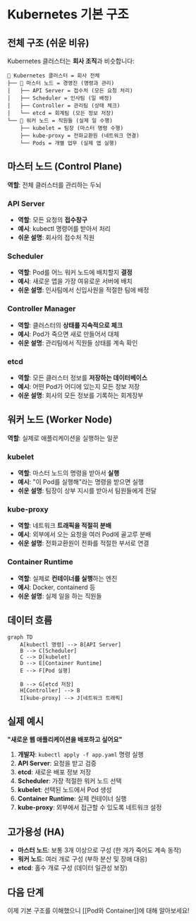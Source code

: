 
# Kubernetes 기본 구조

## 전체 구조 (쉬운 비유)
Kubernetes 클러스터는 **회사 조직**과 비슷합니다:

```
🏢 Kubernetes 클러스터 = 회사 전체
├── 👔 마스터 노드 = 경영진 (명령과 관리)
│   ├── API Server = 접수처 (모든 요청 처리)
│   ├── Scheduler = 인사팀 (일 배정)
│   ├── Controller = 관리팀 (상태 체크)
│   └── etcd = 회계팀 (모든 정보 저장)
└── 👷 워커 노드 = 직원들 (실제 일 수행)
    ├── kubelet = 팀장 (마스터 명령 수행)
    ├── kube-proxy = 전화교환원 (네트워크 연결)
    └── Pods = 개별 업무 (실제 앱 실행)
```

## 마스터 노드 (Control Plane)
**역할**: 전체 클러스터를 관리하는 두뇌

### API Server
- **역할**: 모든 요청의 **접수창구**
- **예시**: kubectl 명령어를 받아서 처리
- **쉬운 설명**: 회사의 접수처 직원

### Scheduler
- **역할**: Pod를 어느 워커 노드에 배치할지 **결정**
- **예시**: 새로운 앱을 가장 여유로운 서버에 배치
- **쉬운 설명**: 인사팀에서 신입사원을 적절한 팀에 배정

### Controller Manager
- **역할**: 클러스터의 **상태를 지속적으로 체크**
- **예시**: Pod가 죽으면 새로 만들어서 대체
- **쉬운 설명**: 관리팀에서 직원들 상태를 계속 확인

### etcd
- **역할**: 모든 클러스터 정보를 **저장하는 데이터베이스**
- **예시**: 어떤 Pod가 어디에 있는지 모든 정보 저장
- **쉬운 설명**: 회사의 모든 정보를 기록하는 회계장부

## 워커 노드 (Worker Node)
**역할**: 실제로 애플리케이션을 실행하는 일꾼

### kubelet
- **역할**: 마스터 노드의 명령을 받아서 **실행**
- **예시**: "이 Pod를 실행해"라는 명령을 받으면 실행
- **쉬운 설명**: 팀장이 상부 지시를 받아서 팀원들에게 전달

### kube-proxy
- **역할**: 네트워크 **트래픽을 적절히 분배**
- **예시**: 외부에서 오는 요청을 여러 Pod에 골고루 분배
- **쉬운 설명**: 전화교환원이 전화를 적절한 부서로 연결

### Container Runtime
- **역할**: 실제로 **컨테이너를 실행**하는 엔진
- **예시**: Docker, containerd 등
- **쉬운 설명**: 실제 일을 하는 직원들

## 데이터 흐름
```mermaid
graph TD
    A[kubectl 명령] --> B[API Server]
    B --> C[Scheduler]
    C --> D[kubelet]
    D --> E[Container Runtime]
    E --> F[Pod 실행]
    
    B --> G[etcd 저장]
    H[Controller] --> B
    I[kube-proxy] --> J[네트워크 트래픽]
```

## 실제 예시
**"새로운 웹 애플리케이션을 배포하고 싶어요"**

1. **개발자**: `kubectl apply -f app.yaml` 명령 실행
2. **API Server**: 요청을 받고 검증
3. **etcd**: 새로운 배포 정보 저장
4. **Scheduler**: 가장 적절한 워커 노드 선택
5. **kubelet**: 선택된 노드에서 Pod 생성
6. **Container Runtime**: 실제 컨테이너 실행
7. **kube-proxy**: 외부에서 접근할 수 있도록 네트워크 설정

## 고가용성 (HA)
- **마스터 노드**: 보통 3개 이상으로 구성 (한 개가 죽어도 계속 동작)
- **워커 노드**: 여러 개로 구성 (부하 분산 및 장애 대응)
- **etcd**: 홀수 개로 구성 (데이터 일관성 보장)

## 다음 단계
이제 기본 구조를 이해했으니 [[Pod와 Container]]에 대해 알아보세요!

